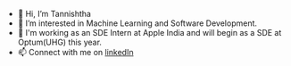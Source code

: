 - 👋 Hi, I’m Tannishtha
- 👀 I’m interested in Machine Learning and Software Development.
- 💞️ I'm working as an SDE Intern at Apple India and will begin as a SDE at Optum(UHG) this year.
- 📫 Connect with me on [linkedIn](www.linkedin.com/in/tm24/)

<!---
episkey24/episkey24 is a ✨ special ✨ repository because its `README.md` (this file) appears on your GitHub profile.
You can click the Preview link to take a look at your changes.
--->
